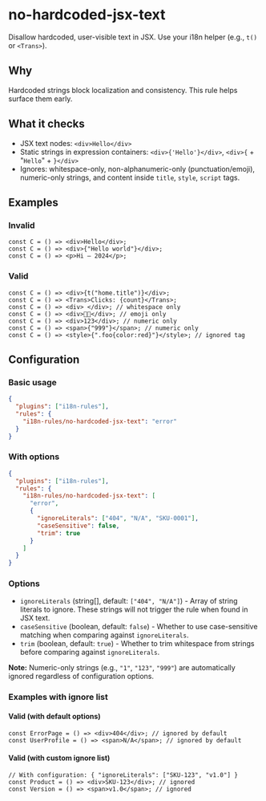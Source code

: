 # no-hardcoded-jsx-text

Disallow hardcoded, user-visible text in JSX. Use your i18n helper (e.g., `t()` or `<Trans>`).

## Why

Hardcoded strings block localization and consistency. This rule helps surface them early.

## What it checks

- JSX text nodes: `<div>Hello</div>`
- Static strings in expression containers: `<div>{'Hello'}</div>`, `<div>{` + "`Hello`" + `}</div>`
- Ignores: whitespace-only, non-alphanumeric-only (punctuation/emoji), numeric-only strings, and content inside `title`, `style`, `script` tags.

## Examples

### Invalid

```tsx
const C = () => <div>Hello</div>;
const C = () => <div>{"Hello world"}</div>;
const C = () => <p>Hi — 2024</p>;
```

### Valid

```tsx
const C = () => <div>{t("home.title")}</div>;
const C = () => <Trans>Clicks: {count}</Trans>;
const C = () => <div> </div>; // whitespace only
const C = () => <div>🙂🙂</div>; // emoji only
const C = () => <div>123</div>; // numeric only
const C = () => <span>{"999"}</span>; // numeric only
const C = () => <style>{".foo{color:red}"}</style>; // ignored tag
```

## Configuration

### Basic usage

```json
{
  "plugins": ["i18n-rules"],
  "rules": {
    "i18n-rules/no-hardcoded-jsx-text": "error"
  }
}
```

### With options

```json
{
  "plugins": ["i18n-rules"],
  "rules": {
    "i18n-rules/no-hardcoded-jsx-text": [
      "error",
      {
        "ignoreLiterals": ["404", "N/A", "SKU-0001"],
        "caseSensitive": false,
        "trim": true
      }
    ]
  }
}
```

### Options

- `ignoreLiterals` (string[], default: `["404", "N/A"]`) - Array of string literals to ignore. These strings will not trigger the rule when found in JSX text.
- `caseSensitive` (boolean, default: `false`) - Whether to use case-sensitive matching when comparing against `ignoreLiterals`.
- `trim` (boolean, default: `true`) - Whether to trim whitespace from strings before comparing against `ignoreLiterals`.

**Note:** Numeric-only strings (e.g., `"1"`, `"123"`, `"999"`) are automatically ignored regardless of configuration options.

### Examples with ignore list

#### Valid (with default options)

```tsx
const ErrorPage = () => <div>404</div>; // ignored by default
const UserProfile = () => <span>N/A</span>; // ignored by default
```

#### Valid (with custom ignore list)

```tsx
// With configuration: { "ignoreLiterals": ["SKU-123", "v1.0"] }
const Product = () => <div>SKU-123</div>; // ignored
const Version = () => <span>v1.0</span>; // ignored
```

